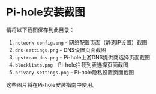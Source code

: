 # Pi-hole安装截图

请将以下截图保存到此目录：

1. `network-config.png` - 网络配置页面（静态IP设置）截图
2. `dns-settings.png` - DNS设置页面截图
3. `upstream-dns.png` - Pi-hole上游DNS提供商选择页面截图
4. `blocklists.png` - Pi-hole拦截列表选择页面截图
5. `privacy-settings.png` - Pi-hole隐私设置页面截图

这些图片将在Pi-hole安装指南中使用。 